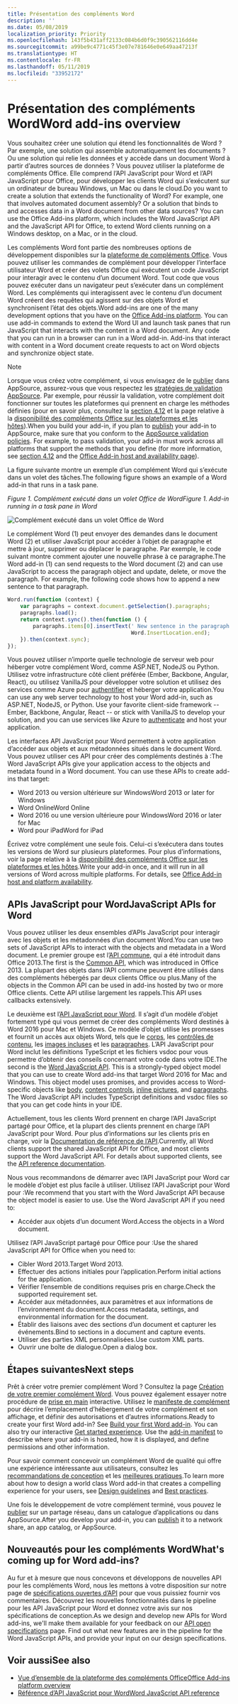 ```yaml
---
title: Présentation des compléments Word
description: ''
ms.date: 05/08/2019
localization_priority: Priority
ms.openlocfilehash: 143f5b431aff2133c084b6d0f9c390562116dd4e
ms.sourcegitcommit: a99be9c4771c45f3e07e781646e0e649aa47213f
ms.translationtype: HT
ms.contentlocale: fr-FR
ms.lasthandoff: 05/11/2019
ms.locfileid: "33952172"
---
```

# <a name="word-add-ins-overview"></a><span data-ttu-id="75312-102">Présentation des compléments Word</span><span class="sxs-lookup"><span data-stu-id="75312-102">Word add-ins overview</span></span>

<span data-ttu-id="75312-p101">Vous souhaitez créer une solution qui étend les fonctionnalités de Word ? Par exemple, une solution qui assemble automatiquement les documents ? Ou une solution qui relie les données et y accède dans un document Word à partir d’autres sources de données ? Vous pouvez utiliser la plateforme de compléments Office. Elle comprend l’API JavaScript pour Word et l’API JavaScript pour Office, pour développer les clients Word qui s’exécutent sur un ordinateur de bureau Windows, un Mac ou dans le cloud.</span><span class="sxs-lookup"><span data-stu-id="75312-p101">Do you want to create a solution that extends the functionality of Word? For example, one that involves automated document assembly? Or a solution that binds to and accesses data in a Word document from other data sources? You can use the Office Add-ins platform, which includes the Word JavaScript API and the JavaScript API for Office, to extend Word clients running on a Windows desktop, on a Mac, or in the cloud.</span></span>

<span data-ttu-id="75312-p102">Les compléments Word font partie des nombreuses options de développement disponibles sur la [plateforme de compléments Office](../overview/office-add-ins.md). Vous pouvez utiliser les commandes de complément pour développer l’interface utilisateur Word et créer des volets Office qui exécutent un code JavaScript pour interagir avec le contenu d’un document Word. Tout code que vous pouvez exécuter dans un navigateur peut s’exécuter dans un complément Word. Les compléments qui interagissent avec le contenu d’un document Word créent des requêtes qui agissent sur des objets Word et synchronisent l’état des objets.</span><span class="sxs-lookup"><span data-stu-id="75312-p102">Word add-ins are one of the many development options that you have on the [Office Add-ins platform](../overview/office-add-ins.md). You can use add-in commands to extend the Word UI and launch task panes that run JavaScript that interacts with the content in a Word document. Any code that you can run in a browser can run in a Word add-in. Add-ins that interact with content in a Word document create requests to act on Word objects and synchronize object state.</span></span> 

> [!NOTE]
> <span data-ttu-id="75312-p103">Lorsque vous créez votre complément, si vous envisagez de le [publier](../publish/publish.md) dans AppSource, assurez-vous que vous respectez les [stratégies de validation AppSource](/office/dev/store/validation-policies). Par exemple, pour réussir la validation, votre complément doit fonctionner sur toutes les plateformes qui prennent en charge les méthodes définies (pour en savoir plus, consultez la [section 4.12](/office/dev/store/validation-policies#4-apps-and-add-ins-behave-predictably) et la page relative à la [disponibilité des compléments Office sur les plateformes et les hôtes](../overview/office-add-in-availability.md)).</span><span class="sxs-lookup"><span data-stu-id="75312-p103">When you build your add-in, if you plan to [publish](../publish/publish.md) your add-in to AppSource, make sure that you conform to the [AppSource validation policies](/office/dev/store/validation-policies). For example, to pass validation, your add-in must work across all platforms that support the methods that you define (for more information, see [section 4.12](/office/dev/store/validation-policies#4-apps-and-add-ins-behave-predictably) and the [Office Add-in host and availability page](../overview/office-add-in-availability.md)).</span></span>

<span data-ttu-id="75312-113">La figure suivante montre un exemple d’un complément Word qui s’exécute dans un volet des tâches.</span><span class="sxs-lookup"><span data-stu-id="75312-113">The following figure shows an example of a Word add-in that runs in a task pane.</span></span>

<span data-ttu-id="75312-114">*Figure 1. Complément exécuté dans un volet Office de Word*</span><span class="sxs-lookup"><span data-stu-id="75312-114">*Figure 1. Add-in running in a task pane in Word*</span></span>

![Complément exécuté dans un volet Office de Word](../images/word-add-in-show-host-client.png)

<span data-ttu-id="75312-p104">Le complément Word (1) peut envoyer des demandes dans le document Word (2) et utiliser JavaScript pour accéder à l’objet de paragraphe et mettre à jour, supprimer ou déplacer le paragraphe. Par exemple, le code suivant montre comment ajouter une nouvelle phrase à ce paragraphe.</span><span class="sxs-lookup"><span data-stu-id="75312-p104">The Word add-in (1) can send requests to the Word document (2) and can use JavaScript to access the paragraph object and update, delete, or move the paragraph. For example, the following code shows how to append a new sentence to that paragraph.</span></span>

```js
Word.run(function (context) {
    var paragraphs = context.document.getSelection().paragraphs;
    paragraphs.load();
    return context.sync().then(function () {
        paragraphs.items[0].insertText(' New sentence in the paragraph.',
                                       Word.InsertLocation.end);
    }).then(context.sync);
});

```

<span data-ttu-id="75312-p105">Vous pouvez utiliser n’importe quelle technologie de serveur web pour héberger votre complément Word, comme ASP.NET, NodeJS ou Python. Utilisez votre infrastructure côté client préférée (Ember, Backbone, Angular, React), ou utilisez VanillaJS pour développer votre solution et utilisez des services comme Azure pour [authentifier](../develop/use-the-oauth-authorization-framework-in-an-office-add-in.md) et héberger votre application.</span><span class="sxs-lookup"><span data-stu-id="75312-p105">You can use any web server technology to host your Word add-in, such as ASP.NET, NodeJS, or Python. Use your favorite client-side framework -- Ember, Backbone, Angular, React -- or stick with VanillaJS to develop your solution, and you can use services like Azure to [authenticate](../develop/use-the-oauth-authorization-framework-in-an-office-add-in.md) and host your application.</span></span>

<span data-ttu-id="75312-p106">Les interfaces API JavaScript pour Word permettent à votre application d’accéder aux objets et aux métadonnées situés dans le document Word. Vous pouvez utiliser ces API pour créer des compléments destinés à :</span><span class="sxs-lookup"><span data-stu-id="75312-p106">The Word JavaScript APIs give your application access to the objects and metadata found in a Word document. You can use these APIs to create add-ins that target:</span></span>

* <span data-ttu-id="75312-122">Word 2013 ou version ultérieure sur Windows</span><span class="sxs-lookup"><span data-stu-id="75312-122">Word 2013 or later for Windows</span></span>
* <span data-ttu-id="75312-123">Word Online</span><span class="sxs-lookup"><span data-stu-id="75312-123">Word Online</span></span>
* <span data-ttu-id="75312-124">Word 2016 ou une version ultérieure pour Windows</span><span class="sxs-lookup"><span data-stu-id="75312-124">Word 2016 or later for Mac</span></span>
* <span data-ttu-id="75312-125">Word pour iPad</span><span class="sxs-lookup"><span data-stu-id="75312-125">Word for iPad</span></span>

<span data-ttu-id="75312-p107">Écrivez votre complément une seule fois. Celui-ci s’exécutera dans toutes les versions de Word sur plusieurs plateformes. Pour plus d’informations, voir la page relative à la [disponibilité des compléments Office sur les plateformes et les hôtes](../overview/office-add-in-availability.md).</span><span class="sxs-lookup"><span data-stu-id="75312-p107">Write your add-in once, and it will run in all versions of Word across multiple platforms. For details, see [Office Add-in host and platform availability](../overview/office-add-in-availability.md).</span></span>

## <a name="javascript-apis-for-word"></a><span data-ttu-id="75312-128">APIs JavaScript pour Word</span><span class="sxs-lookup"><span data-stu-id="75312-128">JavaScript APIs for Word</span></span>

<span data-ttu-id="75312-129">Vous pouvez utiliser les deux ensembles d’APIs JavaScript pour interagir avec les objets et les métadonnées d’un document Word.</span><span class="sxs-lookup"><span data-stu-id="75312-129">You can use two sets of JavaScript APIs to interact with the objects and metadata in a Word document.</span></span> <span data-ttu-id="75312-130">Le premier groupe est l’[API commune](../reference/javascript-api-for-office.md), qui a été introduit dans Office 2013.</span><span class="sxs-lookup"><span data-stu-id="75312-130">The first is the [Common API](../reference/javascript-api-for-office.md), which was introduced in Office 2013.</span></span> <span data-ttu-id="75312-131">La plupart des objets dans l’API commune peuvent être utilisés dans des compléments hébergés par deux clients Office ou plus.</span><span class="sxs-lookup"><span data-stu-id="75312-131">Many of the objects in the Common API can be used in add-ins hosted by two or more Office clients.</span></span> <span data-ttu-id="75312-132">Cette API utilise largement les rappels.</span><span class="sxs-lookup"><span data-stu-id="75312-132">This API uses callbacks extensively.</span></span>

<span data-ttu-id="75312-p109">Le deuxième est l’[API JavaScript pour Word](../reference/overview/word-add-ins-reference-overview.md). Il s’agit d’un modèle d’objet fortement typé qui vous permet de créer des compléments Word destinés à Word 2016 pour Mac et Windows. Ce modèle d’objet utilise les promesses et fournit un accès aux objets Word, tels que le [corps](/javascript/api/word/word.body), les [contrôles de contenu](/javascript/api/word/word.contentcontrol), les [images incluses](/javascript/api/word/word.inlinepicture) et les [paragraphes](/javascript/api/word/word.paragraph). L’API JavaScript pour Word inclut les définitions TypeScript et les fichiers vsdoc pour vous permettre d’obtenir des conseils concernant votre code dans votre IDE.</span><span class="sxs-lookup"><span data-stu-id="75312-p109">The second is the [Word JavaScript API](../reference/overview/word-add-ins-reference-overview.md). This is a strongly-typed object model that you can use to create Word add-ins that target Word 2016 for Mac and Windows. This object model uses promises, and provides access to Word-specific objects like [body](/javascript/api/word/word.body), [content controls](/javascript/api/word/word.contentcontrol), [inline pictures](/javascript/api/word/word.inlinepicture), and [paragraphs](/javascript/api/word/word.paragraph). The Word JavaScript API includes TypeScript definitions and vsdoc files so that you can get code hints in your IDE.</span></span>

<span data-ttu-id="75312-p110">Actuellement, tous les clients Word prennent en charge l’API JavaScript partagé pour Office, et la plupart des clients prennent en charge l’API JavaScript pour Word. Pour plus d’informations sur les clients pris en charge, voir la [Documentation de référence de l’API](/office/dev/add-ins/reference/javascript-api-for-office?product=word).</span><span class="sxs-lookup"><span data-stu-id="75312-p110">Currently, all Word clients support the shared JavaScript API for Office, and most clients support the Word JavaScript API. For details about supported clients, see the [API reference documentation](/office/dev/add-ins/reference/javascript-api-for-office?product=word).</span></span>

<span data-ttu-id="75312-p111">Nous vous recommandons de démarrer avec l’API JavaScript pour Word car le modèle d’objet est plus facile à utiliser. Utilisez l’API JavaScript pour Word pour :</span><span class="sxs-lookup"><span data-stu-id="75312-p111">We recommend that you start with the Word JavaScript API because the object model is easier to use. Use the Word JavaScript API if you need to:</span></span>

* <span data-ttu-id="75312-141">Accéder aux objets d’un document Word.</span><span class="sxs-lookup"><span data-stu-id="75312-141">Access the objects in a Word document.</span></span>

<span data-ttu-id="75312-142">Utilisez l’API JavaScript partagé pour Office pour :</span><span class="sxs-lookup"><span data-stu-id="75312-142">Use the shared JavaScript API for Office when you need to:</span></span>

* <span data-ttu-id="75312-143">Cibler Word 2013.</span><span class="sxs-lookup"><span data-stu-id="75312-143">Target Word 2013.</span></span>
* <span data-ttu-id="75312-144">Effectuer des actions initiales pour l’application.</span><span class="sxs-lookup"><span data-stu-id="75312-144">Perform initial actions for the application.</span></span>
* <span data-ttu-id="75312-145">Vérifier l’ensemble de conditions requises pris en charge.</span><span class="sxs-lookup"><span data-stu-id="75312-145">Check the supported requirement set.</span></span>
* <span data-ttu-id="75312-146">Accéder aux métadonnées, aux paramètres et aux informations de l’environnement du document.</span><span class="sxs-lookup"><span data-stu-id="75312-146">Access metadata, settings, and environmental information for the document.</span></span>
* <span data-ttu-id="75312-147">Établir des liaisons avec des sections d’un document et capturer les événements.</span><span class="sxs-lookup"><span data-stu-id="75312-147">Bind to sections in a document and capture events.</span></span>
* <span data-ttu-id="75312-148">Utiliser des parties XML personnalisées.</span><span class="sxs-lookup"><span data-stu-id="75312-148">Use custom XML parts.</span></span>
* <span data-ttu-id="75312-149">Ouvrir une boîte de dialogue.</span><span class="sxs-lookup"><span data-stu-id="75312-149">Open a dialog box.</span></span>

## <a name="next-steps"></a><span data-ttu-id="75312-150">Étapes suivantes</span><span class="sxs-lookup"><span data-stu-id="75312-150">Next steps</span></span>

<span data-ttu-id="75312-p112">Prêt à créer votre premier complément Word ? Consultez la page [Création de votre premier complément Word](word-add-ins.md). Vous pouvez également essayer notre procédure de [prise en main](/office/dev/add-ins/?product=Word) interactive. Utilisez le [manifeste de complément](../develop/add-in-manifests.md) pour décrire l’emplacement d’hébergement de votre complément et son affichage, et définir des autorisations et d’autres informations.</span><span class="sxs-lookup"><span data-stu-id="75312-p112">Ready to create your first Word add-in? See [Build your first Word add-in](word-add-ins.md). You can also try our interactive [Get started experience](/office/dev/add-ins/?product=Word). Use the [add-in manifest](../develop/add-in-manifests.md) to describe where your add-in is hosted, how it is displayed, and define permissions and other information.</span></span>

<span data-ttu-id="75312-155">Pour savoir comment concevoir un complément Word de qualité qui offre une expérience intéressante aux utilisateurs, consultez les [recommandations de conception](../design/add-in-design.md) et les [meilleures pratiques](../concepts/add-in-development-best-practices.md).</span><span class="sxs-lookup"><span data-stu-id="75312-155">To learn more about how to design a world class Word add-in that creates a compelling experience for your users, see [Design guidelines](../design/add-in-design.md) and [Best practices](../concepts/add-in-development-best-practices.md).</span></span>

<span data-ttu-id="75312-156">Une fois le développement de votre complément terminé, vous pouvez le [publier](../publish/publish.md) sur un partage réseau, dans un catalogue d’applications ou dans AppSource.</span><span class="sxs-lookup"><span data-stu-id="75312-156">After you develop your add-in, you can [publish](../publish/publish.md) it to a network share, an app catalog, or AppSource.</span></span>

## <a name="whats-coming-up-for-word-add-ins"></a><span data-ttu-id="75312-157">Nouveautés pour les compléments Word</span><span class="sxs-lookup"><span data-stu-id="75312-157">What's coming up for Word add-ins?</span></span>

<span data-ttu-id="75312-p113">Au fur et à mesure que nous concevons et développons de nouvelles API pour les compléments Word, nous les mettons à votre disposition sur notre page de [spécifications ouvertes d’API](/office/dev/add-ins/reference/openspec) pour que vous puissiez fournir vos commentaires. Découvrez les nouvelles fonctionnalités dans le pipeline pour les API JavaScript pour Word et donnez votre avis sur nos spécifications de conception.</span><span class="sxs-lookup"><span data-stu-id="75312-p113">As we design and develop new APIs for Word add-ins, we'll make them available for your feedback on our [API open specifications](/office/dev/add-ins/reference/openspec) page. Find out what new features are in the pipeline for the Word JavaScript APIs, and provide your input on our design specifications.</span></span>

## <a name="see-also"></a><span data-ttu-id="75312-160">Voir aussi</span><span class="sxs-lookup"><span data-stu-id="75312-160">See also</span></span>

* [<span data-ttu-id="75312-161">Vue d’ensemble de la plateforme des compléments Office</span><span class="sxs-lookup"><span data-stu-id="75312-161">Office Add-ins platform overview</span></span>](../overview/office-add-ins.md)
* [<span data-ttu-id="75312-162">Référence d’API JavaScript pour Word</span><span class="sxs-lookup"><span data-stu-id="75312-162">Word JavaScript API reference</span></span>](/office/dev/add-ins/reference/overview/word-add-ins-reference-overview)
